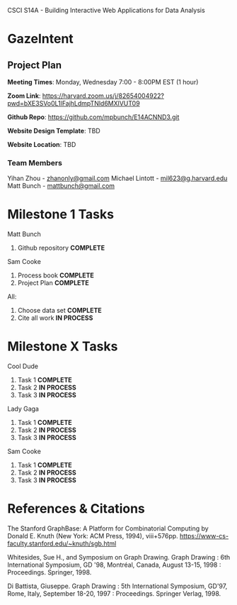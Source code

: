 CSCI S14A - Building Interactive Web Applications for Data Analysis

# GazeIntent

## Project Plan

**Meeting Times**: Monday, Wednesday 7:00 - 8:00PM EST (1 hour)

**Zoom Link**: https://harvard.zoom.us/j/82654004922?pwd=bXE3SVo0L1lFajhLdmpTNld6MXlVUT09

**Github Repo**: https://github.com/mpbunch/E14ACNND3.git

**Website Design Template**: TBD

**Website Location**: TBD

### Team Members

Yihan Zhou - zhanonly@gmail.com
Michael Lintott - mil623@g.harvard.edu
Matt Bunch - mattbunch@gmail.com

# Milestone 1 Tasks

Matt Bunch
1. Github repository **COMPLETE**

Sam Cooke
1. Process book **COMPLETE**
2. Project Plan **COMPLETE**

All:
1. Choose data set **COMPLETE**
2. Cite all work **IN PROCESS**

# Milestone X Tasks

Cool Dude

1. Task 1 **COMPLETE**
2. Task 2 **IN PROCESS**
3. Task 3 **IN PROCESS**

Lady Gaga

1. Task 1 **COMPLETE**
2. Task 2 **IN PROCESS**
3. Task 3 **IN PROCESS**

Sam Cooke

1. Task 1 **COMPLETE**
2. Task 2 **IN PROCESS**
3. Task 3 **IN PROCESS**

# References & Citations

The Stanford GraphBase: A Platform for Combinatorial Computing by Donald E. Knuth (New York: ACM Press, 1994), viii+576pp.
https://www-cs-faculty.stanford.edu/~knuth/sgb.html

Whitesides, Sue H., and Symposium on Graph Drawing. Graph Drawing : 6th International Symposium, GD '98, Montréal, Canada, August 13-15, 1998 : Proceedings. Springer, 1998.

Di Battista, Giuseppe. Graph Drawing : 5th International Symposium, GD'97, Rome, Italy, September 18-20, 1997 : Proceedings. Springer Verlag, 1998.

